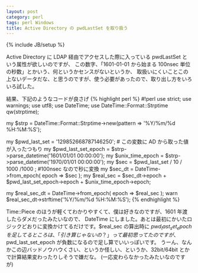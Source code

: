```yaml
---
layout: post
category: perl
tags: perl Windows
title: Active Directory の pwdLastSet を取り扱う
---
```

{% include JB/setup %}

Active Directory に LDAP 経由でアクセスした際に入っている pwdLastSet という属性が欲しいのですが、
この数字、「1601-01-01 から始まる 100nsec 単位の秒数」とかいう、何というかセンスがないというか、
取扱いにくいことこの上ないデータだな、と思うのですが、使う必要があったので、取り出し方をいろいろ試した。

結果、下記のようなコードが良さげ
{% highlight perl %}
#!perl
use strict;
use warnings;
use utf8;
use DateTime;
use DateTime::Format::Strptime qw(strptime);

my $strp = DateTime::Format::Strptime->new(pattern => '%Y/%m/%d %H:%M:%S');

my $pwd_last_set = '129852668787146250'; # この変数に AD から取った値が入ったつもり
my $pwd_last_set_epoch = $strp->parse_datetime('1601/01/01 00:00:00');
my $unix_time_epoch = $strp->parse_datetime('1970/01/01 00:00:00');
my $sec = $pwd_last_set / 10 / 1000 /1000 ; #100nsec なので秒に変換
my $sec_dt = DateTime->from_epoch( epoch => $sec );
my $real_sec = $sec_dt->epoch + $pwd_last_set_epoch->epoch + $unix_time_epoch->epoch;

my $real_sec_dt = DateTime->from_epoch( epoch => $real_sec );
warn $real_sec_dt->strftime('%Y/%m/%d %H:%M:%S');
{% endhighlight %}

Time::Piece のほうが軽くてわかりやすくて、僕は好きなのですが、1601 年渡したらダメだったみたいなので、
DateTime にしました。あとは最初にかいたロジックどおりに変換かけてるだけです。$real_sec の算出時に $pwd_last_set_epoch を
足してるところは、「引き算じゃないの？」って最初思ってたのですが、$pwd_last_set_epoch が負数になるので足し算でいいっぽいです。
うーん、なんかこの辺バッドノウハウくさい、というか怪しい、というか、32bit/64bit とかで計算結果変わったりしそうで嫌だな。
(一応変わらなかったみたいなのですが)


